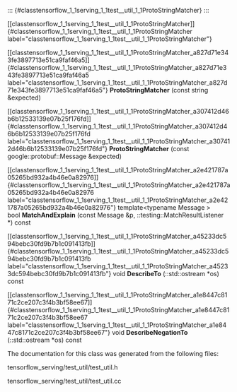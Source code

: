 ::: {#classtensorflow_1_1serving_1_1test__util_1_1ProtoStringMatcher}
:::

[\[classtensorflow\_1\_1serving\_1\_1test\_\_util\_1\_1ProtoStringMatcher\]]{#classtensorflow_1_1serving_1_1test__util_1_1ProtoStringMatcher
label="classtensorflow_1_1serving_1_1test__util_1_1ProtoStringMatcher"}

[\[classtensorflow\_1\_1serving\_1\_1test\_\_util\_1\_1ProtoStringMatcher\_a827d71e343fe3897713e51ca9faf46a5\]]{#classtensorflow_1_1serving_1_1test__util_1_1ProtoStringMatcher_a827d71e343fe3897713e51ca9faf46a5
label="classtensorflow_1_1serving_1_1test__util_1_1ProtoStringMatcher_a827d71e343fe3897713e51ca9faf46a5"}
**ProtoStringMatcher** (const string &expected)

[\[classtensorflow\_1\_1serving\_1\_1test\_\_util\_1\_1ProtoStringMatcher\_a307412d46b6b12533139e07b25f176fd\]]{#classtensorflow_1_1serving_1_1test__util_1_1ProtoStringMatcher_a307412d46b6b12533139e07b25f176fd
label="classtensorflow_1_1serving_1_1test__util_1_1ProtoStringMatcher_a307412d46b6b12533139e07b25f176fd"}
**ProtoStringMatcher** (const google::protobuf::Message &expected)

[\[classtensorflow\_1\_1serving\_1\_1test\_\_util\_1\_1ProtoStringMatcher\_a2e421787a05265bd932a4b46e0a82976\]]{#classtensorflow_1_1serving_1_1test__util_1_1ProtoStringMatcher_a2e421787a05265bd932a4b46e0a82976
label="classtensorflow_1_1serving_1_1test__util_1_1ProtoStringMatcher_a2e421787a05265bd932a4b46e0a82976"}
template$<$typename Message $>$ \
bool **MatchAndExplain** (const Message &p,
::testing::MatchResultListener $\ast$) const

[\[classtensorflow\_1\_1serving\_1\_1test\_\_util\_1\_1ProtoStringMatcher\_a45233dc594bebc30fd9b7b1c091413fb\]]{#classtensorflow_1_1serving_1_1test__util_1_1ProtoStringMatcher_a45233dc594bebc30fd9b7b1c091413fb
label="classtensorflow_1_1serving_1_1test__util_1_1ProtoStringMatcher_a45233dc594bebc30fd9b7b1c091413fb"}
void **DescribeTo** (::std::ostream $\ast$os) const

[\[classtensorflow\_1\_1serving\_1\_1test\_\_util\_1\_1ProtoStringMatcher\_a1e8447c8171c2ce207c3f4b3bf58ee67\]]{#classtensorflow_1_1serving_1_1test__util_1_1ProtoStringMatcher_a1e8447c8171c2ce207c3f4b3bf58ee67
label="classtensorflow_1_1serving_1_1test__util_1_1ProtoStringMatcher_a1e8447c8171c2ce207c3f4b3bf58ee67"}
void **DescribeNegationTo** (::std::ostream $\ast$os) const

The documentation for this class was generated from the following files:

tensorflow\_serving/test\_util/test\_util.h

tensorflow\_serving/test\_util/test\_util.cc
